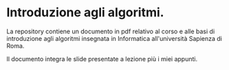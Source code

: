 # Introduzione agli algoritmi.
La repository contiene un documento in pdf relativo al corso e alle basi di introduzione agli algoritmi insegnata in Informatica all'università Sapienza di Roma.

Il documento integra le slide presentate a lezione più i miei appunti. 

